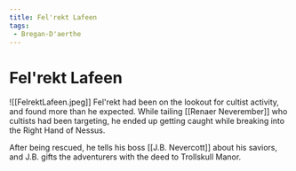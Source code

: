 ```yaml
---
title: Fel'rekt Lafeen
tags:
 - Bregan-D'aerthe
---
```

# Fel'rekt Lafeen
![[FelrektLafeen.jpeg]]
Fel'rekt had been on the lookout for cultist activity, and found more than he expected. While tailing [[Renaer Neverember]] who cultists had been targeting, he ended up getting caught while breaking into the Right Hand of Nessus.

After being rescued, he tells his boss [[J.B. Nevercott]] about his saviors, and J.B. gifts the adventurers with the deed to Trollskull Manor. 